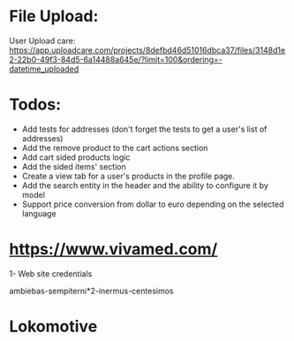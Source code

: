 # File Upload:

User Upload care:
https://app.uploadcare.com/projects/8defbd46d51016dbca37/files/3148d1e2-22b0-49f3-84d5-6a14488a645e/?limit=100&ordering=-datetime_uploaded

# Todos:

- Add tests for addresses (don't forget the tests to get a user's list of addresses)
- Add the remove product to the cart actions section
- Add cart sided products logic
- Add the sided items' section
- Create a view tab for a user's products in the profile page.
- Add the search entity in the header and the ability to configure it by model
- Support price conversion from dollar to euro depending on the selected language

# https://www.vivamed.com/

1- Web site credentials

ambiebas-sempiterni\*2-inermus-centesimos

# Lokomotive
